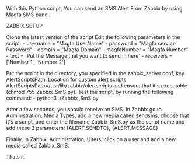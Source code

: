 With this Python script, You can send an SMS Alert From Zabbix by using Magfa SMS panel. 

ZABBIX SETUP

Clone the latest version of the script
Edit the following parameters in the script:
    - username = "Magfa UserName"
    - password = "Magfa service Password"
    - domain = "Magfa Domain"
    - magfaNumber = "Magfa Number"
    - text = 'Put the Message that you want to send in here'
    - receivers = ['Number 1', 'Number 2']



    
Put the script in the directory, you specified in the zabbix_server.conf, key AlertScriptsPath: Location for custom alert scripts AlertScriptsPath=/usr/lib/zabbix/alertscripts and ensure that it's executable (chmod 755 Zabbix_SmS.py).
Test the script, by running the following command: 
    - python3 ./Zabbix_SmS.py

After a few seconds, you should receive an SMS. In Zabbix go to Administration, Media Types, add a new media called sendsms, choose that it's a script, and enter the filename Zabbix_SmS.py as the script name and add these 2 parameters: {ALERT.SENDTO}, {ALERT.MESSAGE}

Finally, in Zabbix, Administration, Users, click on a user and add a new media called Zabbix_SmS.

Thats it.

